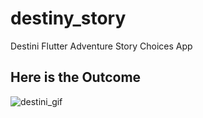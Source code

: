 # destiny_story

Destini Flutter Adventure Story Choices App

## Here is the Outcome

![destini_gif](https://user-images.githubusercontent.com/74512232/170241139-7fd6e654-5613-4c3b-a0a0-aa82cd479a5a.gif)
